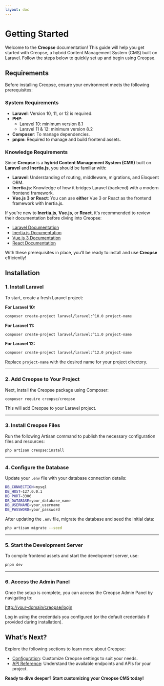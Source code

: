 ```yaml
---
layout: doc
---
```


# Getting Started

Welcome to the **Creopse** documentation! This guide will help you get started with Creopse, a hybrid Content Management System (CMS) built on Laravel. Follow the steps below to quickly set up and begin using Creopse.

## Requirements

Before installing Creopse, ensure your environment meets the following prerequisites:

### System Requirements

- **Laravel**: Version 10, 11, or 12 is required.
- **PHP**:
  - Laravel 10: minimum version 8.1
  - Laravel 11 & 12: minimum version 8.2
- **Composer**: To manage dependencies.
- **pnpm**: Required to manage and build frontend assets.

### Knowledge Requirements

Since **Creopse** is a **hybrid Content Management System (CMS)** built on **Laravel** and **Inertia.js**, you should be familiar with:

- **Laravel**: Understanding of routing, middleware, migrations, and Eloquent ORM.
- **Inertia.js**: Knowledge of how it bridges Laravel (backend) with a modern frontend framework.
- **Vue.js 3 or React**: You can use **either** Vue 3 or React as the frontend framework with Inertia.js.

If you're new to **Inertia.js**, **Vue.js**, or **React**, it's recommended to review their documentation before diving into Creopse:

- [Laravel Documentation](https://laravel.com/docs)
- [Inertia.js Documentation](https://inertiajs.com)
- [Vue.js 3 Documentation](https://vuejs.org)
- [React Documentation](https://react.dev)

With these prerequisites in place, you'll be ready to install and use **Creopse** efficiently!

## Installation

### 1. Install Laravel

To start, create a fresh Laravel project:

**For Laravel 10:**

```bash
composer create-project laravel/laravel:^10.0 project-name
```

**For Laravel 11:**

```bash
composer create-project laravel/laravel:^11.0 project-name
```

**For Laravel 12:**

```bash
composer create-project laravel/laravel:^12.0 project-name
```

Replace `project-name` with the desired name for your project directory.

---

### 2. Add Creopse to Your Project

Next, install the Creopse package using Composer:

```bash
composer require creopse/creopse
```

This will add Creopse to your Laravel project.

---

### 3. Install Creopse Files

Run the following Artisan command to publish the necessary configuration files and resources:

```bash
php artisan creopse:install
```

---

### 4. Configure the Database

Update your `.env` file with your database connection details:

```bash
DB_CONNECTION=mysql
DB_HOST=127.0.0.1
DB_PORT=3306
DB_DATABASE=your_database_name
DB_USERNAME=your_username
DB_PASSWORD=your_password
```

After updating the `.env` file, migrate the database and seed the initial data:

```bash
php artisan migrate --seed
```

---

### 5. Start the Development Server

To compile frontend assets and start the development server, use:

```bash
pnpm dev
```

---

### 6. Access the Admin Panel

Once the setup is complete, you can access the Creopse Admin Panel by navigating to:

<http://your-domain/creopse/login>

Log in using the credentials you configured (or the default credentials if provided during installation).

## What’s Next?

Explore the following sections to learn more about Creopse:

- [Configuration](./configuration.md): Customize Creopse settings to suit your needs.
- [API Reference](./advanced/api-usage.md): Understand the available endpoints and APIs for your project.

**Ready to dive deeper? Start customizing your Creopse CMS today!**
